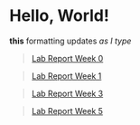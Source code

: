 # Hello, World!
**this** formatting updates _as I type_

> [Lab Report Week 0](lab-report-1-week-0.md)

> [Lab Report Week 1](lab-report-1-week-1.md)

> [Lab Report Week 3](lab-report-2-week-3.md)

> [Lab Report Week 5](lab-report-3-week-5.md)
